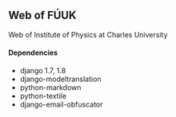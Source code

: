## Web of FÚUK ##

Web of Institute of Physics at Charles University

#### Dependencies ####
  * django 1.7, 1.8
  * django-modeltranslation
  * python-markdown
  * python-textile
  * django-email-obfuscator
